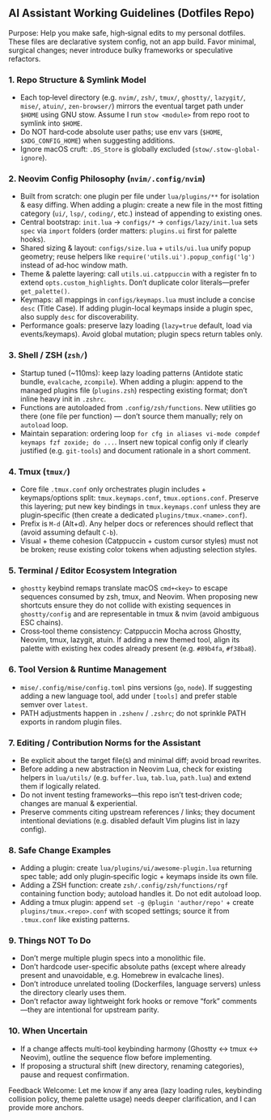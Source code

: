 ## AI Assistant Working Guidelines (Dotfiles Repo)

Purpose: Help you make safe, high‑signal edits to my personal dotfiles. These files are declarative system config, not an app build. Favor minimal, surgical changes; never introduce bulky frameworks or speculative refactors.

### 1. Repo Structure & Symlink Model

- Each top‑level directory (e.g. `nvim/`, `zsh/`, `tmux/`, `ghostty/`, `lazygit/`, `mise/`, `atuin/`, `zen-browser/`) mirrors the eventual target path under `$HOME` using GNU stow. Assume I run `stow <module>` from repo root to symlink into `$HOME`.
- Do NOT hard‑code absolute user paths; use env vars (`$HOME`, `$XDG_CONFIG_HOME`) when suggesting additions.
- Ignore macOS cruft: `.DS_Store` is globally excluded (`stow/.stow-global-ignore`).

### 2. Neovim Config Philosophy (`nvim/.config/nvim`)

- Built from scratch: one plugin per file under `lua/plugins/**` for isolation & easy diffing. When adding a plugin: create a new file in the most fitting category (`ui/`, `lsp/`, `coding/`, etc.) instead of appending to existing ones.
- Central bootstrap: `init.lua` -> `configs/*` -> `configs/lazy/init.lua` sets `spec` via `import` folders (order matters: `plugins.ui` first for palette hooks).
- Shared sizing & layout: `configs/size.lua` + `utils/ui.lua` unify popup geometry; reuse helpers like `require('utils.ui').popup_config('lg')` instead of ad‑hoc window math.
- Theme & palette layering: call `utils.ui.catppuccin` with a register fn to extend `opts.custom_highlights`. Don’t duplicate color literals—prefer `get_palette()`.
- Keymaps: all mappings in `configs/keymaps.lua` must include a concise `desc` (Title Case). If adding plugin-local keymaps inside a plugin spec, also supply `desc` for discoverability.
- Performance goals: preserve lazy loading (`lazy=true` default, load via events/keymaps). Avoid global mutation; plugin specs return tables only.

### 3. Shell / ZSH (`zsh/`)

- Startup tuned (~110ms): keep lazy loading patterns (Antidote static bundle, `evalcache`, `zcompile`). When adding a plugin: append to the managed plugins file (`plugins.zsh`) respecting existing format; don’t inline heavy init in `.zshrc`.
- Functions are autoloaded from `.config/zsh/functions`. New utilities go there (one file per function) — don’t source them manually; rely on `autoload` loop.
- Maintain separation: ordering loop `for cfg in aliases vi-mode compdef keymaps fzf zoxide; do ...`. Insert new topical config only if clearly justified (e.g. `git-tools`) and document rationale in a short comment.

### 4. Tmux (`tmux/`)

- Core file `.tmux.conf` only orchestrates plugin includes + keymaps/options split: `tmux.keymaps.conf`, `tmux.options.conf`. Preserve this layering; put new key bindings in `tmux.keymaps.conf` unless they are plugin‑specific (then create a dedicated `plugins/tmux.<name>.conf`).
- Prefix is `M-d` (Alt+d). Any helper docs or references should reflect that (avoid assuming default `C-b`).
- Visual + theme cohesion (Catppuccin + custom cursor styles) must not be broken; reuse existing color tokens when adjusting selection styles.

### 5. Terminal / Editor Ecosystem Integration

- `ghostty` keybind remaps translate macOS `cmd+<key>` to escape sequences consumed by zsh, tmux, and Neovim. When proposing new shortcuts ensure they do not collide with existing sequences in `ghostty/config` and are representable in tmux & nvim (avoid ambiguous ESC chains).
- Cross‑tool theme consistency: Catppuccin Mocha across Ghostty, Neovim, tmux, lazygit, atuin. If adding a new themed tool, align its palette with existing hex codes already present (e.g. `#89b4fa`, `#f38ba8`).

### 6. Tool Version & Runtime Management

- `mise/.config/mise/config.toml` pins versions (`go`, `node`). If suggesting adding a new language tool, add under `[tools]` and prefer stable semver over `latest`.
- PATH adjustments happen in `.zshenv` / `.zshrc`; do not sprinkle PATH exports in random plugin files.

### 7. Editing / Contribution Norms for the Assistant

- Be explicit about the target file(s) and minimal diff; avoid broad rewrites.
- Before adding a new abstraction in Neovim Lua, check for existing helpers in `lua/utils/` (e.g. `buffer.lua`, `tab.lua`, `path.lua`) and extend them if logically related.
- Do not invent testing frameworks—this repo isn’t test‑driven code; changes are manual & experiential.
- Preserve comments citing upstream references / links; they document intentional deviations (e.g. disabled default Vim plugins list in lazy config).

### 8. Safe Change Examples

- Adding a plugin: create `lua/plugins/ui/awesome-plugin.lua` returning spec table; add only plugin‑specific logic + keymaps inside its own file.
- Adding a ZSH function: create `zsh/.config/zsh/functions/rgf` containing function body; autoload handles it. Do not edit autoload loop.
- Adding a tmux plugin: append `set -g @plugin 'author/repo'` + create `plugins/tmux.<repo>.conf` with scoped settings; source it from `.tmux.conf` like existing patterns.

### 9. Things NOT To Do

- Don’t merge multiple plugin specs into a monolithic file.
- Don’t hardcode user-specific absolute paths (except where already present and unavoidable, e.g. Homebrew in evalcache lines).
- Don’t introduce unrelated tooling (Dockerfiles, language servers) unless the directory clearly uses them.
- Don’t refactor away lightweight fork hooks or remove “fork” comments—they are intentional for upstream parity.

### 10. When Uncertain

- If a change affects multi‑tool keybinding harmony (Ghostty ↔ tmux ↔ Neovim), outline the sequence flow before implementing.
- If proposing a structural shift (new directory, renaming categories), pause and request confirmation.

Feedback Welcome: Let me know if any area (lazy loading rules, keybinding collision policy, theme palette usage) needs deeper clarification, and I can provide more anchors.
